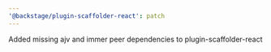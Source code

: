 ```yaml
---
'@backstage/plugin-scaffolder-react': patch
---
```


Added missing ajv and immer peer dependencies to plugin-scaffolder-react
